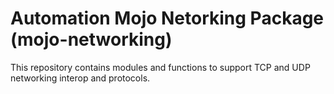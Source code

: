 # Automation Mojo Netorking Package (mojo-networking)

This repository contains modules and functions to support TCP and UDP networking interop and protocols.
